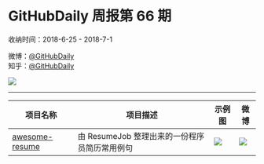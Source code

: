 # GitHubDaily 周报第 66 期

收纳时间：2018-6-25 - 2018-7-1

微博：[@GitHubDaily](https://weibo.com/GitHubDaily)    
知乎：[@GitHubDaily](https://www.zhihu.com/people/githubdaily)

![](https://raw.githubusercontent.com/GitHubDaily/GitHubDaily/master/assets/weixin.png)

---

项目名称 | 项目描述 | 示例图 | 微博
--- | --- | --- | ---
[awesome-resume](status.github_url) | 由 ResumeJob 整理出来的一份程序员简历常用例句 | ![](http://wx2.sinaimg.cn/large/006fiYtfgy1fsoriwg66wj30qt2o5b29.jpg) | [![](https://raw.githubusercontent.com/GitHubDaily/GitHubDaily/master/assets/sina_logo.png)](https://weibo.com/5722964389/Gng3345Co)
